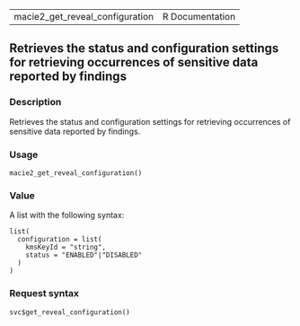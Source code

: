<table style="width: 100%;">
<tbody>
<tr class="odd">
<td>macie2_get_reveal_configuration</td>
<td style="text-align: right;">R Documentation</td>
</tr>
</tbody>
</table>

## Retrieves the status and configuration settings for retrieving occurrences of sensitive data reported by findings

### Description

Retrieves the status and configuration settings for retrieving
occurrences of sensitive data reported by findings.

### Usage

    macie2_get_reveal_configuration()

### Value

A list with the following syntax:

    list(
      configuration = list(
        kmsKeyId = "string",
        status = "ENABLED"|"DISABLED"
      )
    )

### Request syntax

    svc$get_reveal_configuration()
